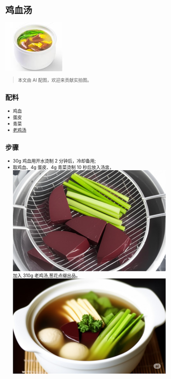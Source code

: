 # 鸡血汤

![鸡血汤](/images/鸡血汤.png)

> 本文由 AI 配图，欢迎来贡献实拍图。

## 配料

- 鸡血
- 蛋皮
- 青菜
- [老鸡汤](/汤/老鸡汤.md)

## 步骤

- 30g 鸡血用开水烫制 2 分钟后，冷却备用;
- 取鸡血、4g 蛋皮、4g 青菜烫制 10 秒后放入汤盅，
  ![](pic/鸡血汤/2.jpeg)
  加入 310g 老鸡汤,葱花点缀出品。
  ![](pic/鸡血汤/3.jpeg)
